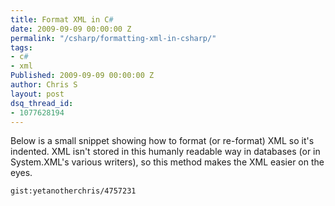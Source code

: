 ```yaml
---
title: Format XML in C#
date: 2009-09-09 00:00:00 Z
permalink: "/csharp/formatting-xml-in-csharp/"
tags:
- c#
- xml
Published: 2009-09-09 00:00:00 Z
author: Chris S
layout: post
dsq_thread_id:
- 1077628194
---
```


Below is a small snippet showing how to format (or re-format) XML so it's indented. XML isn't stored in this humanly readable way in databases (or in System.XML's various writers), so this method makes the XML easier on the eyes.

<!--more-->

  
`gist:yetanotherchris/4757231`